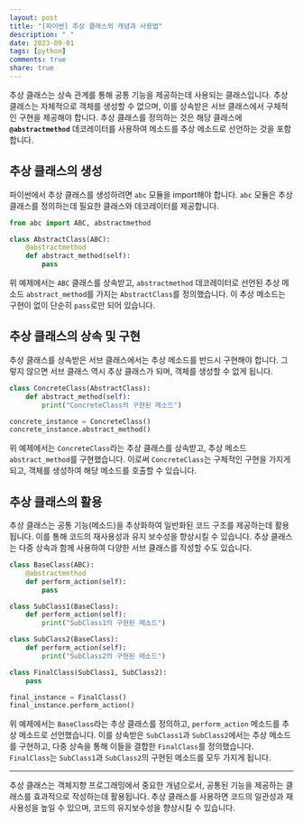 ```yaml
---
layout: post
title: "[파이썬] 추상 클래스의 개념과 사용법"
description: " "
date: 2023-09-01
tags: [python]
comments: true
share: true
---
```


추상 클래스는 상속 관계를 통해 공통 기능을 제공하는데 사용되는 클래스입니다. 추상 클래스는 자체적으로 객체를 생성할 수 없으며, 이를 상속받은 서브 클래스에서 구체적인 구현을 제공해야 합니다. 추상 클래스를 정의하는 것은 해당 클래스에 **`@abstractmethod`** 데코레이터를 사용하여 메소드를 추상 메소드로 선언하는 것을 포함합니다.

## 추상 클래스의 생성

파이썬에서 추상 클래스를 생성하려면 `abc` 모듈을 import해야 합니다. `abc` 모듈은 추상 클래스를 정의하는데 필요한 클래스와 데코레이터를 제공합니다.

```python
from abc import ABC, abstractmethod

class AbstractClass(ABC):
    @abstractmethod
    def abstract_method(self):
        pass
```

위 예제에서는 `ABC` 클래스를 상속받고, `abstractmethod` 데코레이터로 선언된 추상 메소드 `abstract_method`를 가지는 `AbstractClass`를 정의했습니다. 이 추상 메소드는 구현이 없이 단순히 `pass`로만 되어 있습니다.

## 추상 클래스의 상속 및 구현

추상 클래스를 상속받은 서브 클래스에서는 추상 메소드를 반드시 구현해야 합니다. 그렇지 않으면 서브 클래스 역시 추상 클래스가 되며, 객체를 생성할 수 없게 됩니다.

```python
class ConcreteClass(AbstractClass):
    def abstract_method(self):
        print("ConcreteClass의 구현된 메소드")

concrete_instance = ConcreteClass()
concrete_instance.abstract_method()
```

위 예제에서는 `ConcreteClass`라는 추상 클래스를 상속받고, 추상 메소드 `abstract_method`를 구현했습니다. 이로써 `ConcreteClass`는 구체적인 구현을 가지게 되고, 객체를 생성하여 해당 메소드를 호출할 수 있습니다.

## 추상 클래스의 활용

추상 클래스는 공통 기능(메소드)을 추상화하여 일반화된 코드 구조를 제공하는데 활용됩니다. 이를 통해 코드의 재사용성과 유지 보수성을 향상시킬 수 있습니다. 추상 클래스는 다중 상속과 함께 사용하여 다양한 서브 클래스를 작성할 수도 있습니다.

```python
class BaseClass(ABC):
    @abstractmethod
    def perform_action(self):
        pass

class SubClass1(BaseClass):
    def perform_action(self):
        print("SubClass1의 구현된 메소드")

class SubClass2(BaseClass):
    def perform_action(self):
        print("SubClass2의 구현된 메소드")

class FinalClass(SubClass1, SubClass2):
    pass

final_instance = FinalClass()
final_instance.perform_action()
```

위 예제에서는 `BaseClass`라는 추상 클래스를 정의하고, `perform_action` 메소드를 추상 메소드로 선언했습니다. 이를 상속받은 `SubClass1`과 `SubClass2`에서는 추상 메소드를 구현하고, 다중 상속을 통해 이들을 결합한 `FinalClass`를 정의했습니다. `FinalClass`는 `SubClass1`과 `SubClass2`의 구현된 메소드를 모두 가지게 됩니다.

---

추상 클래스는 객체지향 프로그래밍에서 중요한 개념으로서, 공통된 기능을 제공하는 클래스를 효과적으로 작성하는데 활용됩니다. 추상 클래스를 사용하면 코드의 일관성과 재사용성을 높일 수 있으며, 코드의 유지보수성을 향상시킬 수 있습니다.